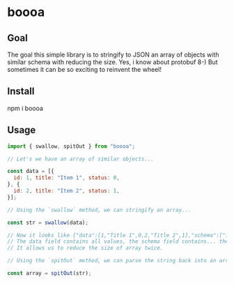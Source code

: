 # boooa

## Goal

The goal this simple library is to stringify to JSON an array of objects with similar schema with reducing the size.
Yes, i know about protobuf 8-) But sometimes it can be so exciting to reinvent the wheel!

## Install

npm i boooa

## Usage

```js
import { swallow, spitOut } from "boooa";

// Let's we have an array of similar objects...

const data = [{
  id: 1, title: "Item 1", status: 0,
}, {
  id: 2, title: "Item 2", status: 1,
}];

// Using the `swallow` method, we can stringify an array...

const str = swallow(data);

// Now it looks like {"data":[1,"Title 1",0,2,"Title 2",1],"schema":["id","title","status"]}
// The data field contains all values, the schema field contains... the schema. 
// It allows us to reduce the size of array twice.

// Using the `spitOut` method, we can parse the string back into an array.

const array = spitOut(str);
```
